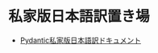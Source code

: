 # 私家版日本語訳置き場

* [Pydantic私家版日本語訳ドキュメント](https://yodai-yodai.github.io/translated/pydantic-docs-ja/)
